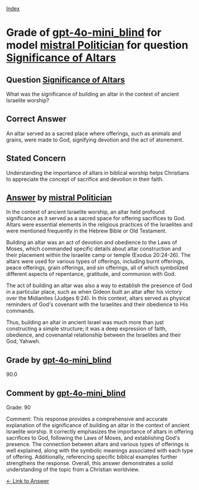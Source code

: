 
[Index](../../../../index.md)
# Grade of [gpt-4o-mini_blind](../../../grading_models/gpt-4o-mini_blind.md) for model [mistral Politician](../../../answering_models/mistral_Politician.md) for question [Significance of Altars](../../../questions/Significance_of_Altars.md)

## Question [Significance of Altars](../../../questions/Significance_of_Altars.md)
What was the significance of building an altar in the context of ancient Israelite worship?

## Correct Answer
An altar served as a sacred place where offerings, such as animals and grains, were made to God, signifying devotion and the act of atonement.

## Stated Concern
Understanding the importance of altars in biblical worship helps Christians to appreciate the concept of sacrifice and devotion in their faith.

## [Answer](../Significance_of_Altars.md) by [mistral Politician](../../../answering_models/mistral_Politician.md)
 In the context of ancient Israelite worship, an altar held profound significance as it served as a sacred space for offering sacrifices to God. Altars were essential elements in the religious practices of the Israelites and were mentioned frequently in the Hebrew Bible or Old Testament.

Building an altar was an act of devotion and obedience to the Laws of Moses, which commanded specific details about altar construction and their placement within the Israelite camp or temple (Exodus 20:24-26). The altars were used for various types of offerings, including burnt offerings, peace offerings, grain offerings, and sin offerings, all of which symbolized different aspects of repentance, gratitude, and communion with God.

The act of building an altar was also a way to establish the presence of God in a particular place, such as when Gideon built an altar after his victory over the Midianites (Judges 6:24). In this context, altars served as physical reminders of God's covenant with the Israelites and their obedience to His commands.

Thus, building an altar in ancient Israel was much more than just constructing a simple structure; it was a deep expression of faith, obedience, and covenantal relationship between the Israelites and their God, Yahweh.

## Grade by [gpt-4o-mini_blind](../../../grading_models/gpt-4o-mini_blind.md)
90.0

## Comment by [gpt-4o-mini_blind](../../../grading_models/gpt-4o-mini_blind.md)
Grade: 90

Comment: This response provides a comprehensive and accurate explanation of the significance of building an altar in the context of ancient Israelite worship. It correctly emphasizes the importance of altars in offering sacrifices to God, following the Laws of Moses, and establishing God's presence. The connection between altars and various types of offerings is well explained, along with the symbolic meanings associated with each type of offering. Additionally, referencing specific biblical examples further strengthens the response. Overall, this answer demonstrates a solid understanding of the topic from a Christian worldview.

[&lt;- Link to Answer](../Significance_of_Altars.md)
